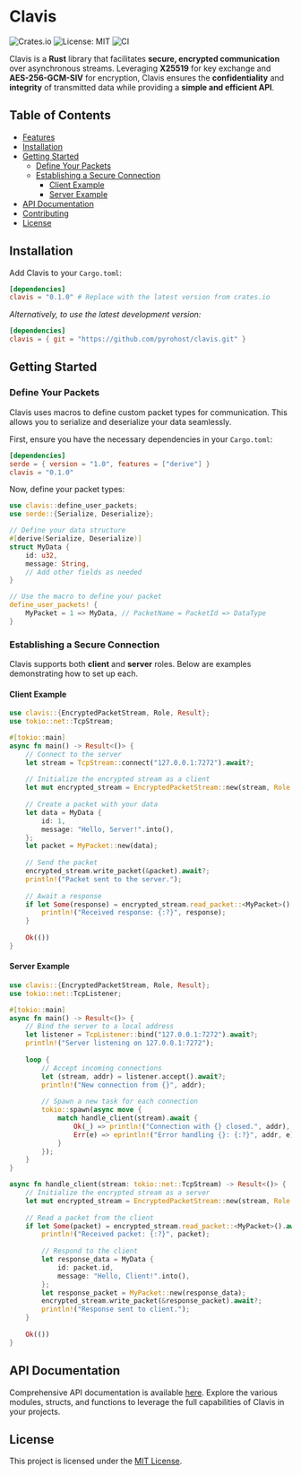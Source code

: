 # Clavis

![Crates.io](https://img.shields.io/crates/v/clavis)
![License: MIT](https://img.shields.io/badge/License-MIT-blue.svg)
![CI](https://github.com/pyrohost/clavis/workflows/CI/badge.svg)

Clavis is a **Rust** library that facilitates **secure, encrypted communication** over asynchronous streams. Leveraging **X25519** for key exchange and **AES-256-GCM-SIV** for encryption, Clavis ensures the **confidentiality** and **integrity** of transmitted data while providing a **simple and efficient API**.

## Table of Contents

- [Features](#features)
- [Installation](#installation)
- [Getting Started](#getting-started)
  - [Define Your Packets](#define-your-packets)
  - [Establishing a Secure Connection](#establishing-a-secure-connection)
    - [Client Example](#client-example)
    - [Server Example](#server-example)
- [API Documentation](#api-documentation)
- [Contributing](#contributing)
- [License](#license)

## Installation

Add Clavis to your `Cargo.toml`:

```toml
[dependencies]
clavis = "0.1.0" # Replace with the latest version from crates.io
```

*Alternatively, to use the latest development version:*

```toml
[dependencies]
clavis = { git = "https://github.com/pyrohost/clavis.git" }
```

## Getting Started

### Define Your Packets

Clavis uses macros to define custom packet types for communication. This allows you to serialize and deserialize your data seamlessly.

First, ensure you have the necessary dependencies in your `Cargo.toml`:

```toml
[dependencies]
serde = { version = "1.0", features = ["derive"] }
clavis = "0.1.0"
```

Now, define your packet types:

```rust
use clavis::define_user_packets;
use serde::{Serialize, Deserialize};

// Define your data structure
#[derive(Serialize, Deserialize)]
struct MyData {
    id: u32,
    message: String,
    // Add other fields as needed
}

// Use the macro to define your packet
define_user_packets! {
    MyPacket = 1 => MyData, // PacketName = PacketId => DataType
}
```

### Establishing a Secure Connection

Clavis supports both **client** and **server** roles. Below are examples demonstrating how to set up each.

#### Client Example

```rust
use clavis::{EncryptedPacketStream, Role, Result};
use tokio::net::TcpStream;

#[tokio::main]
async fn main() -> Result<()> {
    // Connect to the server
    let stream = TcpStream::connect("127.0.0.1:7272").await?;
    
    // Initialize the encrypted stream as a client
    let mut encrypted_stream = EncryptedPacketStream::new(stream, Role::Client, None, None).await?;
    
    // Create a packet with your data
    let data = MyData {
        id: 1,
        message: "Hello, Server!".into(),
    };
    let packet = MyPacket::new(data);
    
    // Send the packet
    encrypted_stream.write_packet(&packet).await?;
    println!("Packet sent to the server.");
    
    // Await a response
    if let Some(response) = encrypted_stream.read_packet::<MyPacket>().await? {
        println!("Received response: {:?}", response);
    }
    
    Ok(())
}
```

#### Server Example

```rust
use clavis::{EncryptedPacketStream, Role, Result};
use tokio::net::TcpListener;

#[tokio::main]
async fn main() -> Result<()> {
    // Bind the server to a local address
    let listener = TcpListener::bind("127.0.0.1:7272").await?;
    println!("Server listening on 127.0.0.1:7272");
    
    loop {
        // Accept incoming connections
        let (stream, addr) = listener.accept().await?;
        println!("New connection from {}", addr);
        
        // Spawn a new task for each connection
        tokio::spawn(async move {
            match handle_client(stream).await {
                Ok(_) => println!("Connection with {} closed.", addr),
                Err(e) => eprintln!("Error handling {}: {:?}", addr, e),
            }
        });
    }
}

async fn handle_client(stream: tokio::net::TcpStream) -> Result<()> {
    // Initialize the encrypted stream as a server
    let mut encrypted_stream = EncryptedPacketStream::new(stream, Role::Server, None, None).await?;
    
    // Read a packet from the client
    if let Some(packet) = encrypted_stream.read_packet::<MyPacket>().await? {
        println!("Received packet: {:?}", packet);
        
        // Respond to the client
        let response_data = MyData {
            id: packet.id,
            message: "Hello, Client!".into(),
        };
        let response_packet = MyPacket::new(response_data);
        encrypted_stream.write_packet(&response_packet).await?;
        println!("Response sent to client.");
    }
    
    Ok(())
}
```

## API Documentation

Comprehensive API documentation is available [here](https://docs.rs/clavis). Explore the various modules, structs, and functions to leverage the full capabilities of Clavis in your projects.

## License

This project is licensed under the [MIT License](LICENSE).
